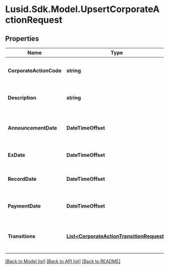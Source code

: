 # Lusid.Sdk.Model.UpsertCorporateActionRequest

## Properties

Name | Type | Description | Notes
------------ | ------------- | ------------- | -------------
**CorporateActionCode** | **string** | The unique identifier of this corporate action | 
**Description** | **string** | The description of the corporate action. | [optional] 
**AnnouncementDate** | **DateTimeOffset** | The announcement date of the corporate action | 
**ExDate** | **DateTimeOffset** | The ex date of the corporate action | 
**RecordDate** | **DateTimeOffset** | The record date of the corporate action | 
**PaymentDate** | **DateTimeOffset** | The payment date of the corporate action | 
**Transitions** | [**List&lt;CorporateActionTransitionRequest&gt;**](CorporateActionTransitionRequest.md) | The transitions that result from this corporate action | 

[[Back to Model list]](../README.md#documentation-for-models) [[Back to API list]](../README.md#documentation-for-api-endpoints) [[Back to README]](../README.md)

